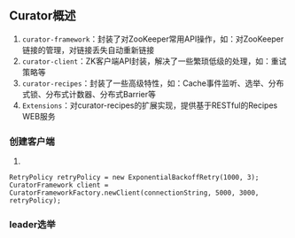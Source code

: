 ## Curator概述
1. ``curator-framework``：封装了对ZooKeeper常用API操作，如：对ZooKeeper链接的管理，对链接丢失自动重新链接
2. ``curator-client``：ZK客户端API封装，解决了一些繁琐低级的处理，如：重试策略等
3. ``curator-recipes``：封装了一些高级特性，如：Cache事件监听、选举、分布式锁、分布式计数器、分布式Barrier等
4. ``Extensions``：对curator-recipes的扩展实现，提供基于RESTful的Recipes WEB服务

### 创建客户端
1. 
```
RetryPolicy retryPolicy = new ExponentialBackoffRetry(1000, 3);
CuratorFramework client = CuratorFrameworkFactory.newClient(connectionString, 5000, 3000, retryPolicy);
```

### leader选举
